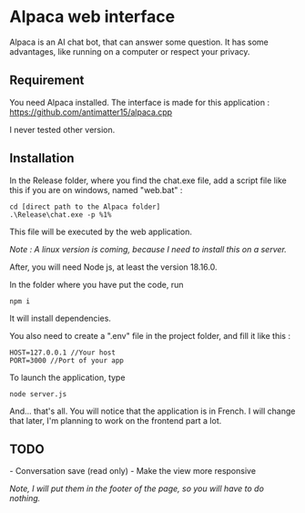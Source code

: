 # Alpaca web interface

Alpaca is an AI chat bot, that can answer some question.
It has some advantages, like running on a computer or respect your privacy.

<h2>Requirement</h2>

You need Alpaca installed. The interface is made for this application : https://github.com/antimatter15/alpaca.cpp

I never tested other version.

<h2>Installation</h2>

In the Release folder, where you find the chat.exe file, 
add a script file like this if you are on windows, named "web.bat" :

````
cd [direct path to the Alpaca folder]
.\Release\chat.exe -p %1%
````

This file will be executed by the web application.

<i>Note : A linux version is coming, because I need to install this on a server.</i>

After, you will need Node js, at least the version 18.16.0.

In the folder where you have put the code, run 
````
npm i
```` 
It will install dependencies.

You also need to create a ".env" file in the project folder, and fill it like this :
````
HOST=127.0.0.1 //Your host
PORT=3000 //Port of your app
````

To launch the application, type 
````
node server.js
````

And... that's all. You will notice that the application is in French.
I will change that later, I'm planning to work on the frontend part a lot.

<h2>TODO</h2>
- Conversation save (read only)
- Make the view more responsive

<i>Note, I will put them in the footer of the page, so you will have to do nothing.</i>

